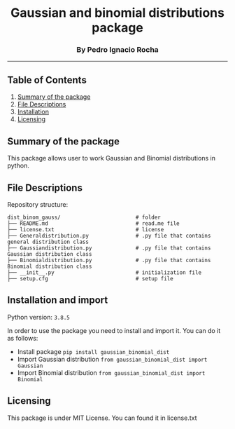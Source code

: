 # <center> Gaussian and binomial distributions package </center>
### <center> By Pedro Ignacio Rocha </center>
-------

## Table of Contents

1. [Summary of the package](#summary)
2. [File Descriptions](#files)
4. [Installation](#Installation)
5. [Licensing](#licensing)

## Summary of the package  <a name="summary"></a>

This package allows user to work Gaussian and Binomial distributions in python.


## File Descriptions <a name="files"></a>

Repository structure:
    
    dist_binom_gauss/                        # folder
    ├── README.md                            # read.me file 
    ├── license.txt                          # license
    ├── Generaldistribution.py               # .py file that contains general distribution class
    ├── Gaussiandistribution.py              # .py file that contains Gaussian distribution class
    ├── Binomialdistribution.py              # .py file that contains Binomial distribution class
    ├── __init__.py                          # initialization file
    ├── setup.cfg                            # setup file 

## Installation and import <a name="installation"></a>

Python version: `3.8.5`

In order to use the package you need to install and import it. You can do it as follows:

* Install package `pip install gaussian_binomial_dist`
* Import Gaussian distribution `from gaussian_binomial_dist import Gaussian`
* Import Binomial distribution `from gaussian_binomial_dist import Binomial`



## Licensing <a name="licensing"></a>

This package is under MIT License. You can found it in license.txt
